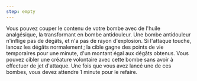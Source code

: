 ```yaml
---
step: empty
---
```

Vous pouvez couper le contenu de votre bombe avec de l'huile analgésique, la transformant en bombe antidouleur. Une bombe antidouleur n'inflige pas de dégâts, et n'a pas de rayon d'explosion. Si l'attaque touche, lancez les dégâts normalement ; la cible gagne des points de vie temporaires pour une minute, d'un montant égal aux dégâts obtenus. Vous pouvez cibler une créature volontaire avec cette bombe sans avoir à effectuer de jet d'attaque. Une fois que vous avez lancé une de ces bombes, vous devez attendre 1 minute pour le refaire.